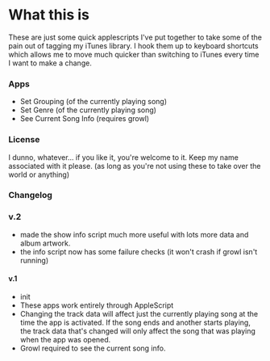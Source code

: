 What this is
===========
These are just some quick applescripts I've put together to take some of the pain out of tagging my iTunes library. I hook them up to keyboard shortcuts which allows me to move much quicker than switching to iTunes every time I want to make a change.

### Apps

* Set Grouping (of the currently playing song)
* Set Genre (of the currently playing song)
* See Current Song Info (requires growl)

### License
I dunno, whatever… if you like it, you're welcome to it. Keep my name associated with it please. (as long as you're not using these to take over the world or anything)

### Changelog
### v.2
* made the show info script much more useful with lots more data and album artwork.
* the info script now has some failure checks (it won't crash if growl isn't running)

#### v.1
* init
* These apps work entirely through AppleScript
* Changing the track data will affect just the currently playing song at the time the app is activated. If the song ends and another starts playing, the track data that's changed will only affect the song that was playing when the app was opened.
* Growl required to see the current song info.
